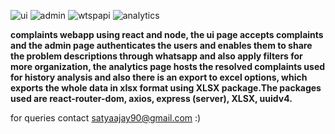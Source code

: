 ![ui](https://github.com/SatyaJay07/SASTRA_COMP_FINAL/assets/90130760/1e9b56a2-e900-49bc-8fba-3b32ac7376fb)
![admin](https://github.com/SatyaJay07/SASTRA_COMP_FINAL/assets/90130760/0e626690-55af-476e-8046-31bec7486dde)
![wtspapi](https://github.com/SatyaJay07/SASTRA_COMP_FINAL/assets/90130760/341cea62-de39-4f20-a856-d5e8646626d8)
![analytics](https://github.com/SatyaJay07/SASTRA_COMP_FINAL/assets/90130760/889917ee-891f-42b6-b6ce-b0f90cc956d1)
 

**complaints webapp using react and node, the ui page accepts complaints and the admin page authenticates the users and enables them to share the problem descriptions through whatsapp and also apply filters for more organization, the analytics page hosts the resolved complaints used for history analysis and also there is an export to excel options, which exports the whole data in xlsx format using XLSX package.The packages used are react-router-dom, axios, express (server), XLSX, uuidv4.**

for queries contact satyaajay90@gmail.com :) 
